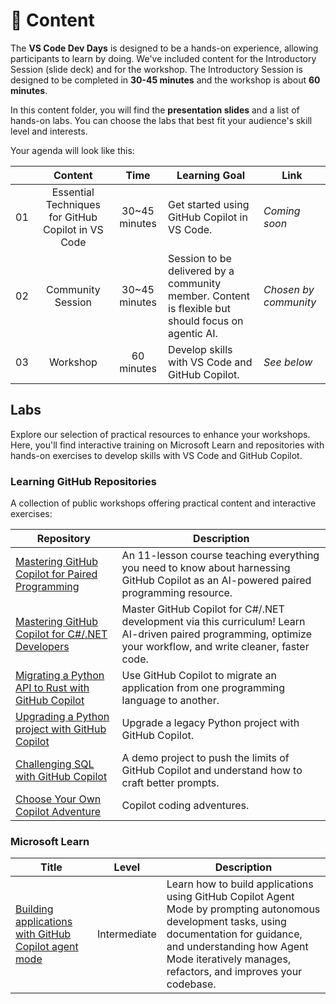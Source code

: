 # 📂 Content 

The **VS Code Dev Days** is designed to be a hands-on experience, allowing participants to learn by doing. We've included content for the Introductory Session (slide deck) and for the workshop. The Introductory Session is designed to be completed in **30-45 minutes** and the workshop is about **60 minutes**.

In this content folder, you will find the **presentation slides** and a list of hands-on labs. You can choose the labs that best fit your audience's skill level and interests.

Your agenda will look like this:

|       |              Content             |                       Time                       |                     Learning Goal                 |                     Link                 |
| :---: | :------------------------------------: | :---------------------------------------------------------: | ----------------------------------------------------------- | ----------------------------------------------------------- |
| 01 | Essential Techniques for GitHub Copilot in VS Code | 30~45 minutes|  Get started using GitHub Copilot in VS Code.                    | *Coming soon* |
| 02 | Community Session | 30~45 minutes | Session to be delivered by a community member. Content is flexible but should focus on agentic AI. | *Chosen by community* |
| 03 | Workshop | 60 minutes | Develop skills with VS Code and GitHub Copilot. | *See below* |

## Labs
Explore our selection of practical resources to enhance your workshops. Here, you'll find interactive training on Microsoft Learn and repositories with hands-on exercises to develop skills with VS Code and GitHub Copilot.

### Learning GitHub Repositories
 
A collection of public workshops offering practical content and interactive exercises:

| Repository | Description |
|------------|-------------|
| [Mastering GitHub Copilot for Paired Programming](https://github.com/microsoft/Mastering-GitHub-Copilot-for-Paired-Programming) | An 11-lesson course teaching everything you need to know about harnessing GitHub Copilot as an AI-powered paired programming resource. |
| [Mastering GitHub Copilot for C#/.NET Developers](https://github.com/microsoft/mastering-github-copilot-for-dotnet-csharp-developers) | Master GitHub Copilot for C#/.NET development via this curriculum! Learn AI-driven paired programming, optimize your workflow, and write cleaner, faster code. |
| [Migrating a Python API to Rust with GitHub Copilot](https://github.com/microsoft/github-copilot-migrating-languages/tree/main) | Use GitHub Copilot to migrate an application from one programming language to another. |
| [Upgrading a Python project with GitHub Copilot](https://github.com/microsoft/github-copilot-upgrading) | Upgrade a legacy Python project with GitHub Copilot. |
| [Challenging SQL with GitHub Copilot](https://github.com/microsoft/challenging-github-copilot) | A demo project to push the limits of GitHub Copilot and understand how to craft better prompts. |
| [Choose Your Own Copilot Adventure](https://github.com/microsoft/CopilotAdventures) | Copilot coding adventures. |

### Microsoft Learn 

| Title | Level | Description |
|---|---|---|
| [Building applications with GitHub Copilot agent mode](https://learn.microsoft.com/training/modules/github-copilot-agent-mode/) | Intermediate | Learn how to build applications using GitHub Copilot Agent Mode by prompting autonomous development tasks, using documentation for guidance, and understanding how Agent Mode iteratively manages, refactors, and improves your codebase. |